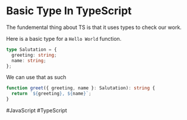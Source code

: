 # Basic Type In TypeScript

The fundemental thing about TS is that it uses types to check our work. 

Here is a basic type for a `Hello World` function.

```typescript
type Salutation = {
  greeting: string;
  name: string;
};
```

We can use that as such

```typescript
function greet({ greeting, name }: Salutation): string {
  return `${greeting}, ${name}`;
}
```

#JavaScript
	#TypeScript